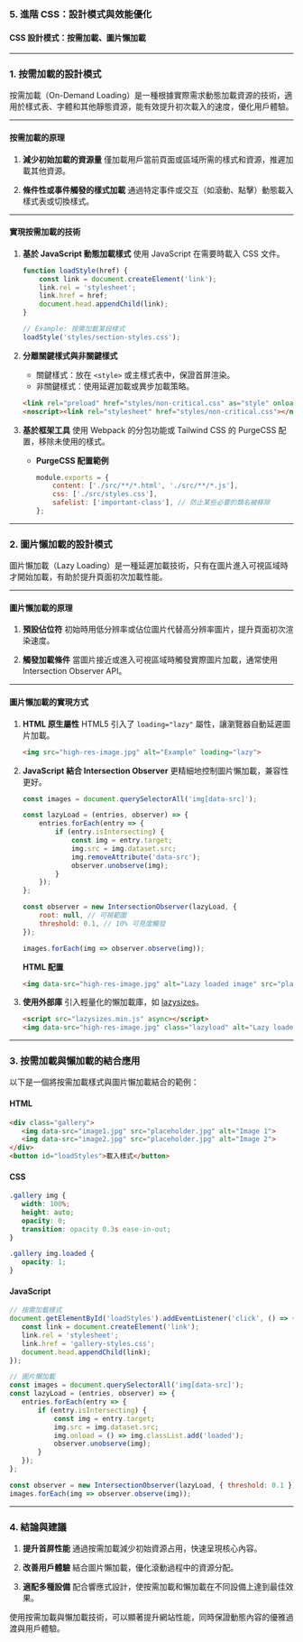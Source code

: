### 5. **進階 CSS：設計模式與效能優化**

#### **CSS 設計模式：按需加載、圖片懶加載**

---

### **1. 按需加載的設計模式**

按需加載（On-Demand Loading）是一種根據實際需求動態加載資源的技術，適用於樣式表、字體和其他靜態資源，能有效提升初次載入的速度，優化用戶體驗。

---

#### **按需加載的原理**
1. **減少初始加載的資源量**
   僅加載用戶當前頁面或區域所需的樣式和資源，推遲加載其他資源。

2. **條件性或事件觸發的樣式加載**
   通過特定事件或交互（如滾動、點擊）動態載入樣式表或切換樣式。

---

#### **實現按需加載的技術**

1. **基於 JavaScript 動態加載樣式**
   使用 JavaScript 在需要時載入 CSS 文件。

   ```javascript
   function loadStyle(href) {
       const link = document.createElement('link');
       link.rel = 'stylesheet';
       link.href = href;
       document.head.appendChild(link);
   }

   // Example: 按需加載某段樣式
   loadStyle('styles/section-styles.css');
   ```

2. **分離關鍵樣式與非關鍵樣式**
   - 關鍵樣式：放在 `<style>` 或主樣式表中，保證首屏渲染。
   - 非關鍵樣式：使用延遲加載或異步加載策略。

   ```html
   <link rel="preload" href="styles/non-critical.css" as="style" onload="this.rel='stylesheet'">
   <noscript><link rel="stylesheet" href="styles/non-critical.css"></noscript>
   ```

3. **基於框架工具**
   使用 Webpack 的分包功能或 Tailwind CSS 的 PurgeCSS 配置，移除未使用的樣式。

   - **PurgeCSS 配置範例**
     ```javascript
     module.exports = {
         content: ['./src/**/*.html', './src/**/*.js'],
         css: ['./src/styles.css'],
         safelist: ['important-class'], // 防止某些必要的類名被移除
     };
     ```

---

### **2. 圖片懶加載的設計模式**

圖片懶加載（Lazy Loading）是一種延遲加載技術，只有在圖片進入可視區域時才開始加載，有助於提升頁面初次加載性能。

---

#### **圖片懶加載的原理**
1. **預設佔位符**
   初始時用低分辨率或佔位圖片代替高分辨率圖片，提升頁面初次渲染速度。

2. **觸發加載條件**
   當圖片接近或進入可視區域時觸發實際圖片加載，通常使用 Intersection Observer API。

---

#### **圖片懶加載的實現方式**

1. **HTML 原生屬性**
   HTML5 引入了 `loading="lazy"` 屬性，讓瀏覽器自動延遲圖片加載。

   ```html
   <img src="high-res-image.jpg" alt="Example" loading="lazy">
   ```

2. **JavaScript 結合 Intersection Observer**
   更精細地控制圖片懶加載，兼容性更好。

   ```javascript
   const images = document.querySelectorAll('img[data-src]');
   
   const lazyLoad = (entries, observer) => {
       entries.forEach(entry => {
           if (entry.isIntersecting) {
               const img = entry.target;
               img.src = img.dataset.src;
               img.removeAttribute('data-src');
               observer.unobserve(img);
           }
       });
   };

   const observer = new IntersectionObserver(lazyLoad, {
       root: null, // 可視範圍
       threshold: 0.1, // 10% 可見度觸發
   });

   images.forEach(img => observer.observe(img));
   ```

   **HTML 配置**
   ```html
   <img data-src="high-res-image.jpg" alt="Lazy loaded image" src="placeholder.jpg">
   ```

3. **使用外部庫**
   引入輕量化的懶加載庫，如 [lazysizes](https://github.com/aFarkas/lazysizes)。

   ```html
   <script src="lazysizes.min.js" async></script>
   <img data-src="high-res-image.jpg" class="lazyload" alt="Lazy loaded image">
   ```

---

### **3. 按需加載與懶加載的結合應用**

以下是一個將按需加載樣式與圖片懶加載結合的範例：

#### **HTML**
```html
<div class="gallery">
   <img data-src="image1.jpg" src="placeholder.jpg" alt="Image 1">
   <img data-src="image2.jpg" src="placeholder.jpg" alt="Image 2">
</div>
<button id="loadStyles">載入樣式</button>
```

#### **CSS**
```css
.gallery img {
   width: 100%;
   height: auto;
   opacity: 0;
   transition: opacity 0.3s ease-in-out;
}

.gallery img.loaded {
   opacity: 1;
}
```

#### **JavaScript**
```javascript
// 按需加載樣式
document.getElementById('loadStyles').addEventListener('click', () => {
   const link = document.createElement('link');
   link.rel = 'stylesheet';
   link.href = 'gallery-styles.css';
   document.head.appendChild(link);
});

// 圖片懶加載
const images = document.querySelectorAll('img[data-src]');
const lazyLoad = (entries, observer) => {
   entries.forEach(entry => {
       if (entry.isIntersecting) {
           const img = entry.target;
           img.src = img.dataset.src;
           img.onload = () => img.classList.add('loaded');
           observer.unobserve(img);
       }
   });
};

const observer = new IntersectionObserver(lazyLoad, { threshold: 0.1 });
images.forEach(img => observer.observe(img));
```

---

### **4. 結論與建議**

1. **提升首屏性能**
   通過按需加載減少初始資源占用，快速呈現核心內容。

2. **改善用戶體驗**
   結合圖片懶加載，優化滾動過程中的資源分配。

3. **適配多種設備**
   配合響應式設計，使按需加載和懶加載在不同設備上達到最佳效果。

使用按需加載與懶加載技術，可以顯著提升網站性能，同時保證動態內容的優雅過渡與用戶體驗。